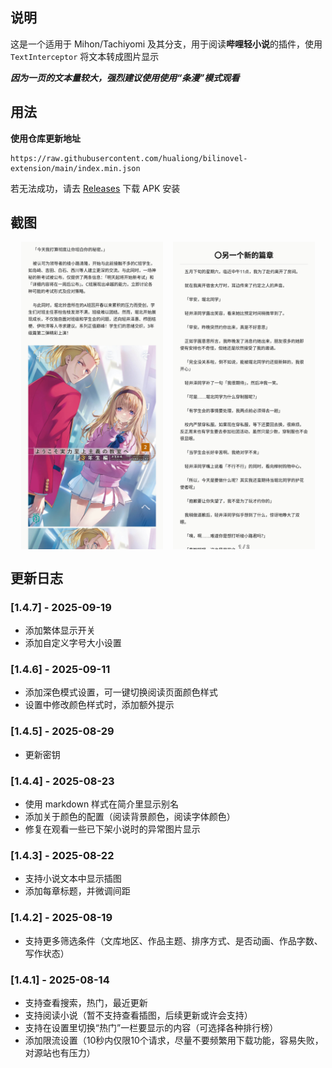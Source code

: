 ## 说明 

这是一个适用于 Mihon/Tachiyomi 及其分支，用于阅读**哔哩轻小说**的插件，使用 `TextInterceptor` 将文本转成图片显示

***因为一页的文本量较大，强烈建议使用使用“条漫”模式观看***

## 用法

**使用仓库更新地址**

```
https://raw.githubusercontent.com/hualiong/bilinovel-extension/main/index.min.json
```

若无法成功，请去 [Releases](https://github.com/hualiong/bilinovel-extension/releases) 下载 APK 安装

## 截图
<div style="display: flex; justify-content: space-evenly;">
  <img src="screen/1.png" width="45%"/>
  <img src="screen/2.png" width="45%"/>
</div>

## 更新日志

### [1.4.7] - 2025-09-19
- 添加繁体显示开关
- 添加自定义字号大小设置

### [1.4.6] - 2025-09-11
- 添加深色模式设置，可一键切换阅读页面颜色样式
- 设置中修改颜色样式时，添加额外提示

### [1.4.5] - 2025-08-29
- 更新密钥

### [1.4.4] - 2025-08-23
- 使用 markdown 样式在简介里显示别名
- 添加关于颜色的配置（阅读背景颜色，阅读字体颜色）
- 修复在观看一些已下架小说时的异常图片显示

### [1.4.3] - 2025-08-22
- 支持小说文本中显示插图
- 添加每章标题，并微调间距

### [1.4.2] - 2025-08-19
- 支持更多筛选条件（文库地区、作品主题、排序方式、是否动画、作品字数、写作状态）

### [1.4.1] - 2025-08-14
- 支持查看搜索，热门，最近更新
- 支持阅读小说（暂不支持查看插图，后续更新或许会支持）
- 支持在设置里切换“热门”一栏要显示的内容（可选择各种排行榜）
- 添加限流设置（10秒内仅限10个请求，尽量不要频繁用下载功能，容易失败，对源站也有压力）